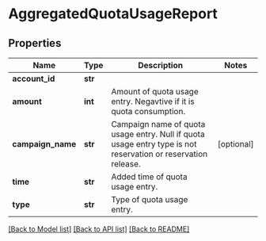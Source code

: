 # AggregatedQuotaUsageReport

## Properties
Name | Type | Description | Notes
------------ | ------------- | ------------- | -------------
**account_id** | **str** |  | 
**amount** | **int** | Amount of quota usage entry. Negavtive if it is quota consumption. | 
**campaign_name** | **str** | Campaign name of quota usage entry. Null if quota usage entry type is not reservation or reservation release. | [optional] 
**time** | **str** | Added time of quota usage entry. | 
**type** | **str** | Type of quota usage entry. | 

[[Back to Model list]](../README.md#documentation-for-models) [[Back to API list]](../README.md#documentation-for-api-endpoints) [[Back to README]](../README.md)


